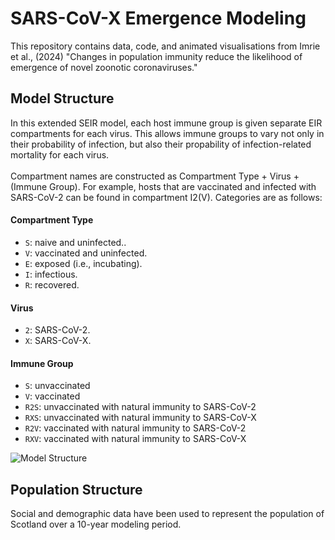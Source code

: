 # SARS-CoV-X Emergence Modeling
This repository contains data, code, and animated visualisations from Imrie et al., (2024) "Changes in population immunity reduce the likelihood of emergence of novel zoonotic coronaviruses."

## Model Structure
In this extended SEIR model, each host immune group is given separate EIR compartments for each virus. This allows immune groups to vary not only in their probability of infection, but also their propability of infection-related mortality for each virus.<br><br>
Compartment names are constructed as Compartment Type + Virus + (Immune Group). For example, hosts that are vaccinated and infected with SARS-CoV-2 can be found in compartment I2(V). Categories are as follows:
#### Compartment Type
- `S`: naive and uninfected..
- `V`: vaccinated and uninfected.
- `E`: exposed (i.e., incubating).
- `I`: infectious.
- `R`: recovered.
#### Virus
- `2`: SARS-CoV-2.
- `X`: SARS-CoV-X.
#### Immune Group
- `S`: unvaccinated
- `V`: vaccinated
- `R2S`: unvaccinated with natural immunity to SARS-CoV-2
- `RXS`: unvaccinated with natural immunity to SARS-CoV-X
- `R2V`: vaccinated with natural immunity to SARS-CoV-2
- `RXV`: vaccinated with natural immunity to SARS-CoV-X

<img src="https://github.com/ryanmimrie/Publications-2024-SARSX-Emergence-Modeling/blob/main/img/Model%20Structure.png" alt="Model Structure" style="display: block; margin: auto;">

## Population Structure
Social and demographic data have been used to represent the population of Scotland over a 10-year modeling period.
